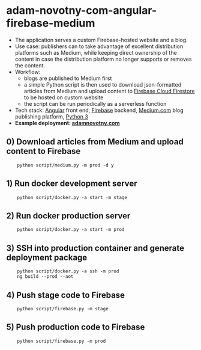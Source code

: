# adam-novotny-com-angular-firebase-medium

- The application serves a custom Firebase-hosted website and a blog.
- Use case: publishers can to take advantage of excellent distribution platforms such as Medium, while keeping direct ownership of the content in case the distribution platform no longer supports or removes the content.
- Workflow: 
  - blogs are published to Medium first
  - a simple Python script is then used to download json-formatted articles from Medium and upload content to [Firebase Cloud Firestore](https://firebase.google.com/docs/firestore/) to be hosted on custom website
  - the script can be run periodically as a serverless function
- Tech stack: [Angular](https://angular.io) front end, [Firebase](https://firebase.google.com) backend, [Medium.com](https://www.medium.com) blog publishing platform, [Python 3](https://www.python.org/downloads/release/python-360/)
- **Example deployment: [adamnovotny.com](https://www.adamnovotny.com)**

## 0) Download articles from Medium and upload content to Firebase

        python script/medium.py -m prod -d y

## 1) Run docker development server

        python script/docker.py -a start -m stage

## 2) Run docker production server

        python script/docker.py -a start -m prod

## 3) SSH into production container and generate deployment package

        python script/docker.py -a ssh -m prod
        ng build --prod --aot

## 4) Push stage code to Firebase

        python script/firebase.py -m stage

## 5) Push production code to Firebase

        python script/firebase.py -m prod